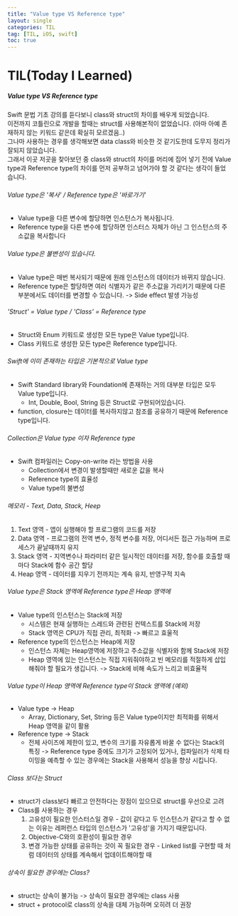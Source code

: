 ```yaml
---
title: "Value type VS Reference type"
layout: single
categories: TIL
tag: [TIL, iOS, swift]
toc: true
---
```


# TIL(Today I Learned)

##### Value type VS Reference type
Swift 문법 기초 강의를 듣다보니 class와 struct의 차이를 배우게 되었습니다. <br>
이전까지 코틀린으로 개발을 할때는 struct를 사용해본적이 없었습니다. (아마 아예 존재하지 않는 키워드 같은데 확실히 모르겠음..) <br>
그나마 사용하는 경우를 생각해보면 data class와 비슷한 것 같기도한데 도무지 정리가 잘되지 않았습니다. <br>
그래서 이곳 저곳을 찾아보던 중 class와 struct의 차이를 머리에 집어 넣기 전에 Value type과 Reference type의 차이를 먼저 공부하고 넘어가야 할 것 같다는 생각이 들었습니다. <br>

###### Value type은 '복사' / Reference type은 '바로가기'
* Value type을 다른 변수에 할당하면 인스턴스가 복사됩니다.
* Reference type을 다른 변수에 할당하면 인스터스 자체가 아닌 그 인스턴스의 주소값을 복사합니다

###### Value type은 불변성이 있습니다.
* Value type은 매번 복사되기 때문에 원래 인스턴스의 데이터가 바뀌지 않습니다.
* Reference type은 할당하면 여러 식별자가 같은 주소값을 가리키기 때문에 다른 부분에서도 데이터를 변경할 수 있습니다. -> Side effect 발생 가능성

###### 'Struct' = Value type / 'Class' = Reference type
* Struct와 Enum 키워드로 생성한 모든 type은 Value type입니다.
* Class 키워드로 생성한 모든 type은 Reference type입니다.

###### Swift에 이미 존재하는 타입은 기본적으로 Value type
* Swift Standard library와 Foundation에 존재하는 거의 대부분 타입은 모두 Value type입니다.
    - Int, Double, Bool, String 등은 Struct로 구현되어있습니다.
* function, closure는 데이터를 복사하지않고 참조를 공유하기 때문에 Reference type입니다.

###### Collection은 Value type 이자 Reference type
* Swift 컴파일러는 Copy-on-write 라는 방법을 사용
    - Collection에서 변경이 발생할때만 새로운 값을 복사
    - Reference type의 효율성
    - Value type의 불변성

###### 메모리 - Text, Data, Stack, Heep
1. Text 영역 - 앱이 실행해야 할 프로그램의 코드를 저장
2. Data 영역 - 프로그램의 전역 변수, 정적 변수를 저장, 어디서든 접근 가능하며 프로세스가 끝날때까지 유지
3. Stack 영역 - 지역변수나 파라미터 같은 일시적인 데이터를 저장, 함수를 호출할 때마다 Stack에 함수 공간 할당
4. Heap 영역 - 데이터를 지우기 전까지는 계속 유지, 반영구적 지속

###### Value type은 Stack 영역에 Reference type은 Heap 영역에 
* Value type의 인스턴스는 Stack에 저장
    - 시스템은 현재 실행하는 스레드와 관련된 컨텍스트를 Stack에 저장
    - Stack 영역은 CPU가 직접 관리, 최적화 -> 빠르고 효울적
* Reference type의 인스턴스는 Heap에 저장
    - 인스턴스 자체는 Heap영역에 저장하고 주소값을 식별자와 함께 Stack에 저장
    - Heap 영역에 있는 인스턴스는 직접 지워줘야하고 빈 메모리를 적절하게 삽입해줘야 할 필요가 생깁니다. -> Stack에 비해 속도가 느리고 비효율적

###### Value type이 Heap 영역에 Reference type이 Stack 영역에 (예외)
* Value type -> Heap
    - Array, Dictionary, Set, String 등은 Value type이지만 최적화를 위해서 Heap 영역을 같이 활용
* Reference type -> Stack
    - 전체 사이즈에 제한이 있고, 변수의 크기를 자유롭게 바꿀 수 없다는 Stack의 특징 -> Reference type 중에도 크기가 고정되어 있거나, 컴파일러가 삭제 타이밍을 예측할 수 있는 경우에는 Stack을 사용해서 성능을 향상 시킵니다.

###### Class 보다는 Struct
* struct가 class보다 빠르고 안전하다는 장점이 있으므로 struct를 우선으로 고려
* Class를 사용하는 경우
    1. 고유성이 필요한 인스터스일 경우 - 값이 같다고 두 인스턴스가 같다고 할 수 없는 이유는 레퍼런스 타입의 인스턴스가 '고유성'을 가지기 때문입니다.
    2. Objective-C와의 호환성이 필요한 경우
    3. 변경 가능한 상태를 공유하는 것이 꼭 필요한 경우 - Linked list를 구현할 때 처럼 데이터의 상태를 계속해서 업데이트해야할 때

###### 상속이 필요한 경우에는 Class?
* struct는 상속이 불가능 -> 상속이 필요한 경우에는 class 사용
* struct + protocol로 class의 상속을 대체 가능하며 오히려 더 권장